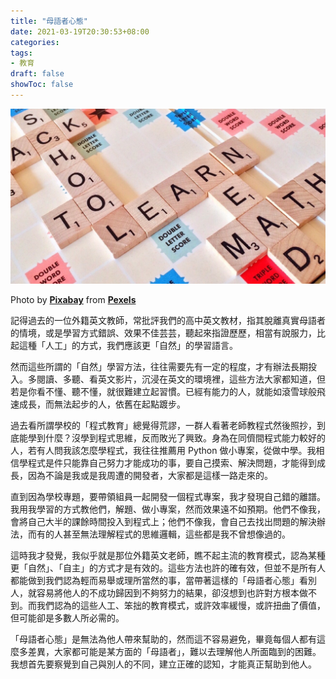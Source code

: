 ```yaml
---
title: "母語者心態"
date: 2021-03-19T20:30:53+08:00
categories:
tags:
- 教育
draft: false
showToc: false
---
```


![](./cover.jpg)

Photo by **[Pixabay](https://www.pexels.com/@pixabay?utm_content=attributionCopyText&utm_medium=referral&utm_source=pexels)** from **[Pexels](https://www.pexels.com/photo/text-on-shelf-256417/?utm_content=attributionCopyText&utm_medium=referral&utm_source=pexels)**

記得過去的一位外籍英文教師，常批評我們的高中英文教材，指其脫離真實母語者的情境，或是學習方式錯誤、效果不佳芸芸，聽起來指證歷歷，相當有說服力，比起這種「人工」的方式，我們應該更「自然」的學習語言。

然而這些所謂的「自然」學習方法，往往需要先有一定的程度，才有辦法長期投入。多閱讀、多聽、看英文影片，沉浸在英文的環境裡，這些方法大家都知道，但若是你看不懂、聽不懂，就很難建立起習慣。已經有能力的人，就能如滾雪球般飛速成長，而無法起步的人，依舊在起點踱步。

過去看所謂學校的「程式教育」總覺得荒謬，一群人看著老師教程式然後照抄，到底能學到什麼？沒學到程式思維，反而敗光了興致。身為在同儕間程式能力較好的人，若有人問我該怎麼學程式，我往往推薦用 Python 做小專案，從做中學。我相信學程式是件只能靠自己努力才能成功的事，要自己摸索、解決問題，才能得到成長，因為不論是我或是我周遭的開發者，大家都是這樣一路走來的。

直到因為學校專題，要帶領組員一起開發一個程式專案，我才發現自己錯的離譜。我用我學習的方式教他們，解題、做小專案，然而效果遠不如預期。他們不像我，會將自己大半的課餘時間投入到程式上；他們不像我，會自己去找出問題的解決辦法，而有的人甚至無法理解程式的思維邏輯，這些都是我不曾想像過的。

這時我才發覺，我似乎就是那位外籍英文老師，瞧不起主流的教育模式，認為某種更「自然」、「自主」的方式才是有效的。這些方法也許的確有效，但並不是所有人都能做到我們認為輕而易舉或理所當然的事，當帶著這樣的「母語者心態」看別人，就容易將他人的不成功歸因到不夠努力的結果，卻沒想到也許對方根本做不到。而我們認為的這些人工、笨拙的教育模式，或許效率緩慢，或許扭曲了價值，但可能卻是多數人所必需的。

「母語者心態」是無法為他人帶來幫助的，然而這不容易避免，畢竟每個人都有這麼多差異，大家都可能是某方面的「母語者」，難以去理解他人所面臨到的困難。我想首先要察覺到自己與別人的不同，建立正確的認知，才能真正幫助到他人。

